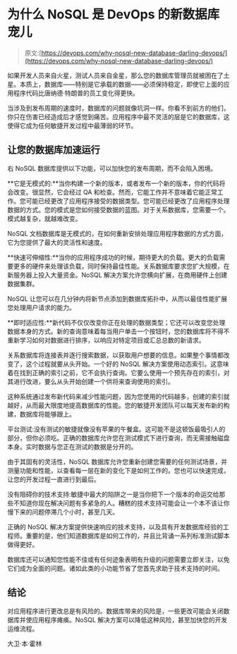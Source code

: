 # 为什么 NoSQL 是 DevOps 的新数据库宠儿

> 原文:[https://devops.com/why-nosql-new-database-darling-devops/](https://devops.com/why-nosql-new-database-darling-devops/)

如果开发人员来自火星，测试人员来自金星，那么您的数据库管理员就被困在了土星。本质上，数据库——特别是它承载的数据——必须保持稳定，即使它上面的应用程序代码比唐纳德·特朗普的员工变化得更快。

当涉及到发布周期的速度时，数据库的问题就像坑洞一样。你看不到前方的他们，你只在伤害已经造成后才感觉到痛苦。应用程序中最不灵活的层是它的数据库，这使得它成为任何敏捷开发过程中最薄弱的环节。

## **让您的数据库加速运行**

右 NoSQL 数据库提供以下功能，可以加快您的发布周期，而不会陷入困境。

**它是无模式的:**当你构建一个新的版本，或者发布一个新的版本，你的代码将会改变。很显然，它会经过 QA 和检查。然而，它能工作并不意味着它能正常工作。您可能已经更改了应用程序接受的数据类型。您可能已经更改了应用程序处理数据的方式。您的模式是您如何接受数据的蓝图。对于关系数据库，您需要一个。模式越复杂，就越难改变。

NoSQL 文档数据库是无模式的，在如何重新安排处理应用程序数据的方式方面，它为您提供了最大的灵活性和速度。

**快速可伸缩性:**当你的应用程序成功的时候，期待更大的负载。更大的负载需要更多的硬件来处理该负载，同时保持最佳性能。关系数据库要求您扩大规模，在新服务器上投入大量资金。NoSQL 解决方案允许您横向扩展，在商用硬件上创建数据集群。

NoSQL 让您可以在几分钟内将新节点添加到数据库拓扑中，从而以最佳性能扩展您处理用户请求的能力。

**即时适应性:**新代码不仅仅改变你正在处理的数据类型；它还可以改变您处理数据本身的方式。新的查询意味着每当用户单击一个按钮时，您的数据库将不得不重新学习如何对数据进行排序，以响应对特定项目或汇总总数的新请求。

关系数据库将连接表并逐行搜索数据，以获取用户想要的信息。如果整个事情都改变了，这个过程就要从头开始。一个好的 NoSQL 解决方案使用动态索引。这意味着在找到正确的索引之前，它不会执行查询。它要么使用一个预先存在的索引，对其进行改进，要么从头开始创建一个供将来查询使用的索引。

这种系统通过发布新代码来减少性能问题，因为您使用的代码越多，创建的索引就越好，从而最大限度地提高数据库的性能。您的敏捷开发团队可以每天发布新的构建，数据库将能够跟上。

平台测试:没有测试的敏捷就像没有苹果的午餐盒。这可能不是这顿饭最吸引人的部分，但你必须吃。正确的数据库允许您在测试模式下进行查询，而无需接触磁盘本身。实时数据与您正在测试的数据是分开的。

由于其固有的灵活性，NoSQL 数据库允许您重新创建您需要的任何测试场景，并测量功能和性能，以查看每一层在新的变化下是如何工作的。您也可以快速完成，让您的开发过程一直进行到最后。

没有阻碍你的技术支持:敏捷中最大的陷阱之一是当你把下一个版本的命运交给那些不知道你现在解决问题有多紧急的人。糟糕的技术支持可能会让一个本不该让你慢下来的问题停滞几个小时，甚至几天。

正确的 NoSQL 解决方案提供快速响应的技术支持，以及具有开发数据库经验的工程师。重要的是，他们知道数据库是如何工作的，并且比背诵一系列标准测试脚本做得更好。

数据库还可以通知您性能不佳或有任何迹象表明有升级的问题需要立即关注，以免它们成为全面的问题。诸如此类的小功能节省了您首先求助于技术支持的时间。

## 结论

对应用程序进行更改总是有风险的。数据库带来的风险是，一些更改可能会关闭数据库并使应用程序瘫痪。NoSQL 解决方案可以降低这种风险，甚至加快您的开发运维流程。

大卫·本·霍林